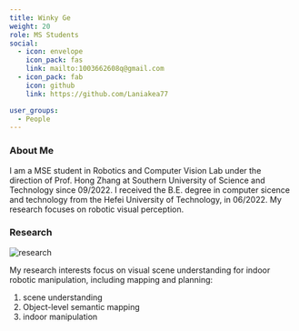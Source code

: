 ```yaml
---
title: Winky Ge
weight: 20
role: MS Students
social:
  - icon: envelope 
    icon_pack: fas
    link: mailto:1003662608q@gmail.com
  - icon_pack: fab
    icon: github
    link: https://github.com/Laniakea77

user_groups:
  - People
---
```

### About Me
I am a MSE student in Robotics and Computer Vision Lab under the direction of Prof. Hong Zhang at Southern University of Science and Technology since 09/2022. I received the B.E. degree in computer sicence and technology from the Hefei University of Technology, in 06/2022. My research focuses on robotic visual perception.

### Research
![research](authors_research/wenqi_ge.png "Research Introduction")

My research interests focus on visual scene understanding for indoor robotic manipulation, including mapping and planning: 
1. scene understanding
1. Object-level semantic mapping 
2. indoor manipulation


